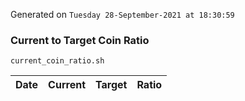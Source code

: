Generated on `Tuesday 28-September-2021 at 18:30:59`

### Current to Target Coin Ratio
`current_coin_ratio.sh`

Date|Current|Target|Ratio
---|---|---|---

